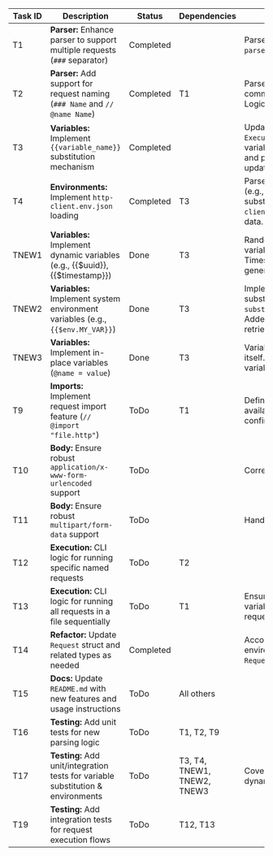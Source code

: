 | Task ID | Description                                                                 | Status | Dependencies | Notes                                                                                                |
|---------|-----------------------------------------------------------------------------|--------|--------------|------------------------------------------------------------------------------------------------------|
| T1      | **Parser:** Enhance parser to support multiple requests (`###` separator)     | Completed |              | Parse name from separator line. Logic in `parser.go` updated.                                |
| T2      | **Parser:** Add support for request naming (`### Name` and `// @name Name`) | Completed | T1           | Parser now handles `// @name` and `# @name` comments, overriding `### Name` if present. Logic in `parser.go` updated. |
| T3      | **Variables:** Implement `{{variable_name}}` substitution mechanism         | Completed |              | Updated `resolveVariablesInText` and `ExecuteFile` in `client.go` to support new variable scopes (environment, global) and precedence. Called from `parser.go` updated. |
| T4      | **Environments:** Implement `http-client.env.json` loading                  | Completed | T3           | Parse JSON, allow environment selection (e.g., CLI flag), integrate with variable substitution. Also support `http-client.private.env.json` for sensitive data. |
| TNEW1   | **Variables:** Implement dynamic variables (e.g., {{$uuid}}, {{$timestamp}}) | Done        | T3           | Random string, integer, float, email variables implemented/fixed. UUID, GUID, Timestamp handled by generateRequestScopedSystemVariables. |
| TNEW2   | **Variables:** Implement system environment variables (e.g., `{{$env.MY_VAR}}`) | Done      | T3           | Implemented `{{$env.VAR_NAME}}` substitution in `substituteDynamicSystemVariables`. Added unit tests. `os.Getenv()` used for retrieval. Empty string if not set. |
| TNEW3   | **Variables:** Implement in-place variables (`@name = value`)                 | Done   | T3           | Variables defined within the `.http` file itself. OS env var substitution in these variables fixed (commit adf4de8). |
| T9      | **Imports:** Implement request import feature (`// @import "file.http"`)    | ToDo   | T1           | Define how imported requests are made available. Syntax needs final confirmation.                    |
| T10     | **Body:** Ensure robust `application/x-www-form-urlencoded` support         | ToDo   |              | Correctly encode special characters.                                                                 |
| T11     | **Body:** Ensure robust `multipart/form-data` support                       | ToDo   |              | Handle file uploads and mixed data parts.                                                            |
| T12     | **Execution:** CLI logic for running specific named requests                | ToDo   | T2           |                                                                                                      |
| T13     | **Execution:** CLI logic for running all requests in a file sequentially    | ToDo   | T1           | Ensure environment and in-place variables persist correctly between requests in a run.             |
| T14     | **Refactor:** Update `Request` struct and related types as needed           | Completed |              | Accommodate new fields for scripts, environment context, etc. Structs `Script`, `Request`, `ParsedFile` updated. |
| T15     | **Docs:** Update `README.md` with new features and usage instructions       | ToDo   | All others   |                                                                                                      |
| T16     | **Testing:** Add unit tests for new parsing logic                           | ToDo   | T1, T2, T9   |                                                                                                      |
| T17     | **Testing:** Add unit/integration tests for variable substitution & environments | ToDo   | T3, T4, TNEW1, TNEW2, TNEW3 | Cover all variable types (environment, dynamic, system, in-place).                                  |
| T19     | **Testing:** Add integration tests for request execution flows              | ToDo   | T12, T13     |                                                                                                      |

